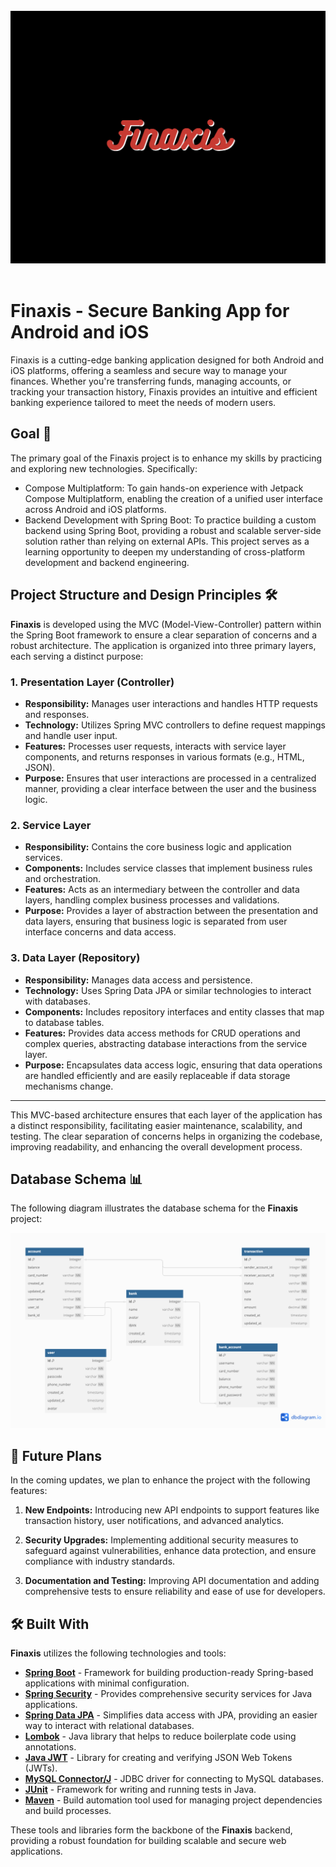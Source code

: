 <div align="center">
</br>
<img src="/screenshots/background.png"/>
</div>

</br>

# Finaxis - Secure Banking App for Android and iOS

Finaxis is a cutting-edge banking application designed for both Android and iOS platforms, offering a seamless and secure way to manage your finances. Whether you're transferring funds, managing accounts, or tracking your transaction history, Finaxis provides an intuitive and efficient banking experience tailored to meet the needs of modern users.

## Goal 👀
The primary goal of the Finaxis project is to enhance my skills by practicing and exploring new technologies. Specifically:

- Compose Multiplatform: To gain hands-on experience with Jetpack Compose Multiplatform, enabling the creation of a unified user interface across Android and iOS platforms.
- Backend Development with Spring Boot: To practice building a custom backend using Spring Boot, providing a robust and scalable server-side solution rather than relying on external APIs.
This project serves as a learning opportunity to deepen my understanding of cross-platform development and backend engineering.

## Project Structure and Design Principles 🛠

**Finaxis** is developed using the MVC (Model-View-Controller) pattern within the Spring Boot framework to ensure a clear separation of concerns and a robust architecture. The application is organized into three primary layers, each serving a distinct purpose:

### 1. **Presentation Layer (Controller)**
- **Responsibility:** Manages user interactions and handles HTTP requests and responses.
- **Technology:** Utilizes Spring MVC controllers to define request mappings and handle user input.
- **Features:** Processes user requests, interacts with service layer components, and returns responses in various formats (e.g., HTML, JSON).
- **Purpose:** Ensures that user interactions are processed in a centralized manner, providing a clear interface between the user and the business logic.

### 2. **Service Layer**
- **Responsibility:** Contains the core business logic and application services.
- **Components:** Includes service classes that implement business rules and orchestration.
- **Features:** Acts as an intermediary between the controller and data layers, handling complex business processes and validations.
- **Purpose:** Provides a layer of abstraction between the presentation and data layers, ensuring that business logic is separated from user interface concerns and data access.

### 3. **Data Layer (Repository)**
- **Responsibility:** Manages data access and persistence.
- **Technology:** Uses Spring Data JPA or similar technologies to interact with databases.
- **Components:** Includes repository interfaces and entity classes that map to database tables.
- **Features:** Provides data access methods for CRUD operations and complex queries, abstracting database interactions from the service layer.
- **Purpose:** Encapsulates data access logic, ensuring that data operations are handled efficiently and are easily replaceable if data storage mechanisms change.

---

This MVC-based architecture ensures that each layer of the application has a distinct responsibility, facilitating easier maintenance, scalability, and testing. The clear separation of concerns helps in organizing the codebase, improving readability, and enhancing the overall development process.

## Database Schema 📊

The following diagram illustrates the database schema for the **Finaxis** project:

![Database Schema](screenshots/scheme.png)

## 🚀 Future Plans

In the coming updates, we plan to enhance the project with the following features:

1. **New Endpoints:** Introducing new API endpoints to support features like transaction history, user notifications, and advanced analytics.

2. **Security Upgrades:** Implementing additional security measures to safeguard against vulnerabilities, enhance data protection, and ensure compliance with industry standards.

3. **Documentation and Testing:** Improving API documentation and adding comprehensive tests to ensure reliability and ease of use for developers.

## 🛠 Built With

**Finaxis** utilizes the following technologies and tools:

- **[Spring Boot](https://spring.io/projects/spring-boot)** - Framework for building production-ready Spring-based applications with minimal configuration.
- **[Spring Security](https://spring.io/projects/spring-security)** - Provides comprehensive security services for Java applications.
- **[Spring Data JPA](https://spring.io/projects/spring-data-jpa)** - Simplifies data access with JPA, providing an easier way to interact with relational databases.
- **[Lombok](https://projectlombok.org/)** - Java library that helps to reduce boilerplate code using annotations.
- **[Java JWT](https://github.com/auth0/java-jwt)** - Library for creating and verifying JSON Web Tokens (JWTs).
- **[MySQL Connector/J](https://dev.mysql.com/downloads/connector/j/)** - JDBC driver for connecting to MySQL databases.
- **[JUnit](https://junit.org/junit4/)** - Framework for writing and running tests in Java.
- **[Maven](https://maven.apache.org/)** - Build automation tool used for managing project dependencies and build processes.

These tools and libraries form the backbone of the **Finaxis** backend, providing a robust foundation for building scalable and secure web applications.
